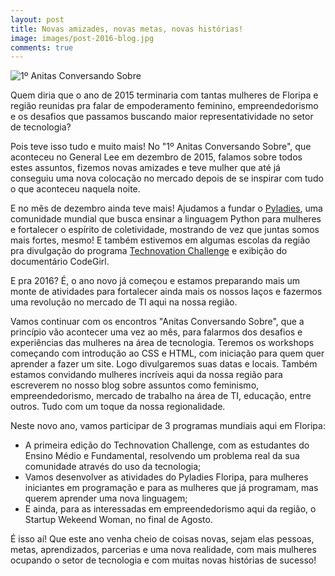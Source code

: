 ```yaml
---
layout: post
title: Novas amizades, novas metas, novas histórias!
image: images/post-2016-blog.jpg
comments: true
---
```


![1º Anitas Conversando Sobre](/images/post-2016-blog.jpg "1º Anitas Conversando Sobre, no General Lee")


Quem diria que o ano de 2015 terminaria com tantas mulheres de Floripa e região reunidas pra falar de empoderamento feminino, empreendedorismo e os desafios que passamos buscando maior representatividade no setor de tecnologia?


<!--resumo-->


Pois teve isso tudo e muito mais! No "1º Anitas Conversando Sobre", que aconteceu no General Lee em dezembro de 2015, falamos sobre todos estes assuntos, fizemos novas amizades e teve mulher que até já conseguiu uma nova colocação no mercado depois de se inspirar com tudo o que aconteceu naquela noite.

E no mês de dezembro ainda teve mais! Ajudamos a fundar o [Pyladies](https://www.facebook.com/PyLadies-Floripa-763762813730310/), uma comunidade mundial que busca ensinar a linguagem Python para mulheres e fortalecer o espírito de coletividade, mostrando de vez que juntas somos mais fortes, mesmo! E também estivemos em algumas escolas da região pra divulgação do programa [Technovation Challenge](https://www.facebook.com/Technovation-Challenge-Florian%C3%B3polis-892494894191642/) e exibição do documentário CodeGirl.

E pra 2016? É, o ano novo já começou e estamos preparando mais um monte de atividades para fortalecer ainda mais os nossos laços e fazermos uma revolução no mercado de TI aqui na nossa região.

Vamos continuar com os encontros "Anitas Conversando Sobre", que a princípio vão acontecer uma vez ao mês, para falarmos dos desafios e experiências das mulheres na área de tecnologia. Teremos os workshops começando com introdução ao CSS e HTML, com iniciação para quem quer aprender a fazer um site. Logo divulgaremos suas datas e locais. Também estamos convidando mulheres incríveis aqui da nossa região para escreverem no nosso blog sobre assuntos como feminismo, empreendedorismo, mercado de trabalho na área de TI, educação, entre outros. Tudo com um toque da nossa regionalidade.

Neste novo ano, vamos participar de 3 programas mundiais aqui em Floripa: 

- A primeira edição do Technovation Challenge, com as estudantes do Ensino Médio e Fundamental, resolvendo um problema real da sua comunidade através do uso da tecnologia;
- Vamos desenvolver as atividades do Pyladies Floripa, para mulheres iniciantes em programação e para as mulheres que já programam, mas querem aprender uma nova linguagem;
- E ainda, para as interessadas em empreendedorismo aqui da região, o Startup Wekeend Woman, no final de Agosto.

É isso aí! Que este ano venha cheio de coisas novas, sejam elas pessoas, metas, aprendizados, parcerias e uma nova realidade, com mais mulheres ocupando o setor de tecnologia e com muitas novas histórias de sucesso!
